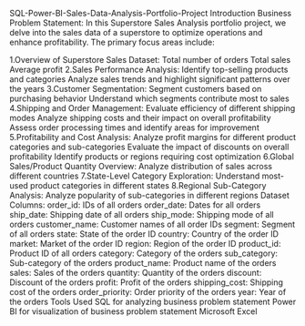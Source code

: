 SQL-Power-BI-Sales-Data-Analysis-Portfolio-Project
Introduction
Business Problem Statement:
In this Superstore Sales Analysis portfolio project, we delve into the sales data of a superstore to optimize operations and enhance profitability. The primary focus areas include:

1.Overview of Superstore Sales Dataset:
Total number of orders
Total sales
Average profit
2.Sales Performance Analysis:
Identify top-selling products and categories
Analyze sales trends and highlight significant patterns over the years
3.Customer Segmentation:
Segment customers based on purchasing behavior
Understand which segments contribute most to sales
4.Shipping and Order Management:
Evaluate efficiency of different shipping modes
Analyze shipping costs and their impact on overall profitability
Assess order processing times and identify areas for improvement
5.Profitability and Cost Analysis:
Analyze profit margins for different product categories and sub-categories
Evaluate the impact of discounts on overall profitability
Identify products or regions requiring cost optimization
6.Global Sales/Product Quantity Overview:
Analyze distribution of sales across different countries
7.State-Level Category Exploration:
Understand most-used product categories in different states
8.Regional Sub-Category Analysis:
Analyze popularity of sub-categories in different regions
Dataset Columns:
order_id: IDs of all orders
order_date: Dates for all orders
ship_date: Shipping date of all orders
ship_mode: Shipping mode of all orders
customer_name: Customer names of all order IDs
segment: Segment of all orders
state: State of the order ID
country: Country of the order ID
market: Market of the order ID
region: Region of the order ID
product_id: Product ID of all orders
category: Category of the orders
sub_category: Sub-category of the orders
product_name: Product name of the orders
sales: Sales of the orders
quantity: Quantity of the orders
discount: Discount of the orders
profit: Profit of the orders
shipping_cost: Shipping cost of the orders
order_priority: Order priority of the orders
year: Year of the orders
Tools Used
SQL for analyzing business problem statement
Power BI for visualization of business problem statement
Microsoft Excel
